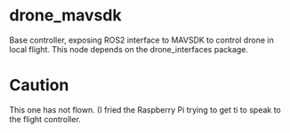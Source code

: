 # drone_mavsdk
Base controller, exposing ROS2 interface to MAVSDK to control drone in local flight.  This node depends on the drone_interfaces package.

# Caution
This one has not flown.  (I fried the Raspberry Pi trying to get ti to speak to the flight controller.
